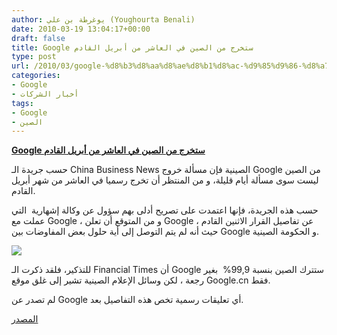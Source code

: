 ```yaml
---
author: يوغرطة بن علي (Youghourta Benali)
date: 2010-03-19 13:04:17+00:00
draft: false
title: Google ستخرج من الصين في العاشر من أبريل القادم
type: post
url: /2010/03/google-%d8%b3%d8%aa%d8%ae%d8%b1%d8%ac-%d9%85%d9%86-%d8%a7%d9%84%d8%b5%d9%8a%d9%86-%d9%81%d9%8a-%d8%a7%d9%84%d8%b9%d8%a7%d8%b4%d8%b1-%d9%85%d9%86-%d8%a3%d8%a8%d8%b1%d9%8a%d9%84-%d8%a7%d9%84%d9%82%d8%a7/
categories:
- Google
- أخبار الشركات
tags:
- Google
- الصين
---
```


[**Google ستخرج من الصين في العاشر من أبريل القادم**](http://www.it-scoop.com/2010/03/google-%d8%b3%d8%aa%d8%ae%d8%b1%d8%ac-%d9%85%d9%86-%d8%a7%d9%84%d8%b5%d9%8a%d9%86-%d9%81%d9%8a-%d8%a7%d9%84%d8%b9%d8%a7%d8%b4%d8%b1-%d9%85%d9%86-%d8%a3%d8%a8%d8%b1%d9%8a%d9%84-%d8%a7%d9%84%d9%82%d8%a7/)


حسب جريدة الـ China Business News الصينية فإن مسألة خروج Google من الصين ليست سوى مسألة أيام قليلة، و من المنتظر أن تخرج رسميا في العاشر من شهر أبريل القادم.

حسب هذه الجريدة، فإنها اعتمدت على تصريح أدلى بهم سؤول عن وكالة إشهارية  التي عملت مع Google ، و من المتوقع أن تعلن Google عن تفاصيل القرار الاثنين القادم ، حيث أنه لم يتم التوصل إلى أية حلول بعض المفاوضات بين Google و الحكومة الصينية.


[![](http://www.it-scoop.com/wp-content/uploads/2010/03/google-china-2.jpg)
](http://www.it-scoop.com/2010/03/google-%d8%b3%d8%aa%d8%ae%d8%b1%d8%ac-%d9%85%d9%86-%d8%a7%d9%84%d8%b5%d9%8a%d9%86-%d9%81%d9%8a-%d8%a7%d9%84%d8%b9%d8%a7%d8%b4%d8%b1-%d9%85%d9%86-%d8%a3%d8%a8%d8%b1%d9%8a%d9%84-%d8%a7%d9%84%d9%82%d8%a7/)


للتذكير، فلقد ذكرت الـ Financial Times أن Google ستترك الصين بنسبة 99,9%  بغير رجعة ، لكن وسائل الإعلام الصينية تشير إلى غلق موقع Google.cn فقط.

لم تصدر عن Google أي تعليقات رسمية تخص هذه التفاصيل بعد.

[المصدر](http://www.businessweek.com/news/2010-03-19/google-may-shut-down-china-unit-in-april-cbn-says-update2-.html)
